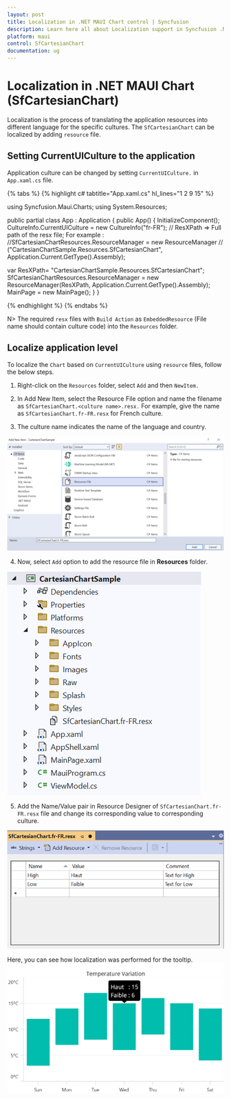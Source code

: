 ```yaml
---
layout: post
title: Localization in .NET MAUI Chart control | Syncfusion
description: Learn here all about Localization support in Syncfusion .NET MAUI Chart (SfCartesianChart) control and more.
platform: maui
control: SfCartesianChart
documentation: ug
---
```


# Localization in .NET MAUI Chart (SfCartesianChart)

Localization is the process of translating the application resources into different language for the specific cultures. The `SfCartesianChart` can be localized by adding `resource` file. 

## Setting CurrentUICulture to the application

Application culture can be changed by setting `CurrentUICulture.` in `App.xaml.cs` file.

{% tabs %}
{% highlight c# tabtitle="App.xaml.cs" hl_lines="1 2 9 15" %}

using Syncfusion.Maui.Charts;
using System.Resources;

public partial class App : Application
{
	public App()
	{
		InitializeComponent();
CultureInfo.CurrentUICulture = new CultureInfo("fr-FR");
// ResXPath => Full path of the resx file; For example : 
//SfCartesianChartResources.ResourceManager = new ResourceManager
// ("CartesianChartSample.Resources.SfCartesianChart", Application.Current.GetType().Assembly);
        
var ResXPath= "CartesianChartSample.Resources.SfCartesianChart";
SfCartesianChartResources.ResourceManager = new ResourceManager(ResXPath, Application.Current.GetType().Assembly);
MainPage = new MainPage();
	}
}

{% endhighlight %}
{% endtabs %}

N> The required `resx` files with `Build Action` as `EmbeddedResource` (File name should contain culture code) into the `Resources` folder.

## Localize application level

To localize the `Chart` based on `CurrentUICulture` using `resource` files, follow the below steps.

   1. Right-click on the `Resources` folder, select `Add` and then `NewItem.`

   2. In Add New Item, select the Resource File option and name the filename as `SfCartesianChart.<culture name>.resx.` For example, give the name as `SfCartesianChart.fr-FR.resx` for French culture.

   3. The culture name indicates the name of the language and country.

   ![shows-the-name-of-resource-file-to-be-added-for-maui-chart](Localization_images/name_of_resource_file.png)

   4. Now, select `Add` option to add the resource file in **Resources** folder.

   ![shows-the-added-resource-file-for-french-language-in-maui-chart](Localization_images/shows-the-added-resource-file-for-french-language-in-maui-chart.png)

   5. Add the Name/Value pair in Resource Designer of `SfCartesianChart.fr-FR.resx` file and change its corresponding value to corresponding culture.

   ![shows-the-added-resource-file-name-value-pair-in-the-resource-designer-in-maui-chart](Localization_images/shows-the-added-resource-file-name-value-pair-in-the-resource-designer-in-maui-chart.png)

Here, you can see how localization was performed for the tooltip.
   ![example-for-localization](Localization_images/example_for_localization.png)

